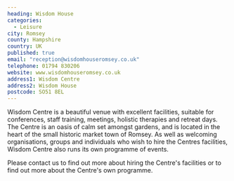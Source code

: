 ```yaml
---
heading: Wisdom House
categories: 
  - Leisure
city: Romsey
county: Hampshire
country: UK
published: true
email: "reception@wisdomhouseromsey.co.uk"
telephone: 01794 830206
website: www.wisdomhouseromsey.co.uk
address1: Wisdom Centre
address2: Wisdom House
postcode: SO51 8EL
---
```


Wisdom Centre is a beautiful venue with excellent facilities, suitable for conferences, staff training, meetings, holistic therapies and retreat days. The Centre is an oasis of calm set amongst gardens, and is located in the heart of the small historic market town of Romsey. As well as welcoming organisations, groups and individuals who wish to hire the Centres facilities, Wisdom Centre also runs its own programme of events. 

Please contact us to find out more about hiring the Centre's facilities or to find out more about the Centre's own programme.
